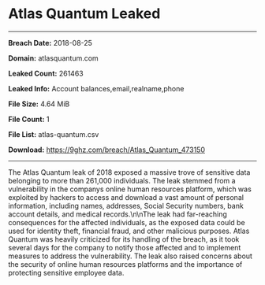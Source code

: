 # Atlas Quantum Leaked

------------
**Breach Date:** 2018-08-25

**Domain:** atlasquantum.com

**Leaked Count:** 261463

**Leaked Info:** Account balances,email,realname,phone

**File Size:** 4.64 MiB

**File Count:** 1

**File List:** atlas-quantum.csv

**Download:** https://9ghz.com/breach/Atlas_Quantum_473150

------------
The Atlas Quantum leak of 2018 exposed a massive trove of sensitive data belonging to more than 261,000 individuals. The leak stemmed from a vulnerability in the companys online human resources platform, which was exploited by hackers to access and download a vast amount of personal information, including names, addresses, Social Security numbers, bank account details, and medical records.\n\nThe leak had far-reaching consequences for the affected individuals, as the exposed data could be used for identity theft, financial fraud, and other malicious purposes. Atlas Quantum was heavily criticized for its handling of the breach, as it took several days for the company to notify those affected and to implement measures to address the vulnerability. The leak also raised concerns about the security of online human resources platforms and the importance of protecting sensitive employee data.
